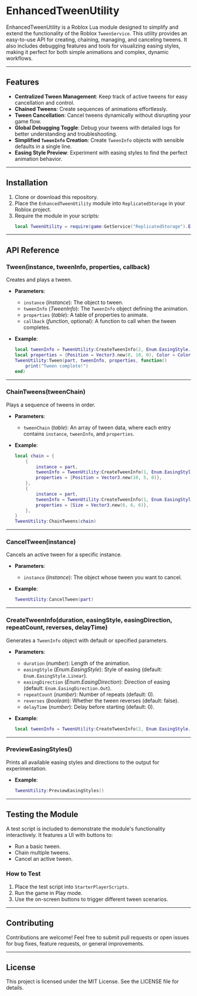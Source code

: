 # EnhancedTweenUtility

EnhancedTweenUtility is a Roblox Lua module designed to simplify and extend the functionality of the Roblox `TweenService`. This utility provides an easy-to-use API for creating, chaining, managing, and canceling tweens. It also includes debugging features and tools for visualizing easing styles, making it perfect for both simple animations and complex, dynamic workflows.

---

## Features
- **Centralized Tween Management**: Keep track of active tweens for easy cancellation and control.
- **Chained Tweens**: Create sequences of animations effortlessly.
- **Tween Cancellation**: Cancel tweens dynamically without disrupting your game flow.
- **Global Debugging Toggle**: Debug your tweens with detailed logs for better understanding and troubleshooting.
- **Simplified `TweenInfo` Creation**: Create `TweenInfo` objects with sensible defaults in a single line.
- **Easing Style Preview**: Experiment with easing styles to find the perfect animation behavior.

---

## Installation
1. Clone or download this repository.
2. Place the `EnhancedTweenUtility` module into `ReplicatedStorage` in your Roblox project.
3. Require the module in your scripts:
   ```lua
   local TweenUtility = require(game:GetService("ReplicatedStorage").EnhancedTweenUtility)
   ```

---

## API Reference

### **Tween(instance, tweenInfo, properties, callback)**
Creates and plays a tween.

- **Parameters**:
  - `instance` (*Instance*): The object to tween.
  - `tweenInfo` (*TweenInfo*): The `TweenInfo` object defining the animation.
  - `properties` (*table*): A table of properties to animate.
  - `callback` (*function*, optional): A function to call when the tween completes.

- **Example**:
  ```lua
  local tweenInfo = TweenUtility:CreateTweenInfo(2, Enum.EasingStyle.Bounce, Enum.EasingDirection.Out)
  local properties = {Position = Vector3.new(0, 10, 0), Color = Color3.fromRGB(255, 0, 0)}
  TweenUtility:Tween(part, tweenInfo, properties, function()
      print("Tween complete!")
  end)
  ```

---

### **ChainTweens(tweenChain)**
Plays a sequence of tweens in order.

- **Parameters**:
  - `tweenChain` (*table*): An array of tween data, where each entry contains `instance`, `tweenInfo`, and `properties`.

- **Example**:
  ```lua
  local chain = {
      {
          instance = part,
          tweenInfo = TweenUtility:CreateTweenInfo(1, Enum.EasingStyle.Linear),
          properties = {Position = Vector3.new(10, 5, 0)},
      },
      {
          instance = part,
          tweenInfo = TweenUtility:CreateTweenInfo(1, Enum.EasingStyle.Linear),
          properties = {Size = Vector3.new(6, 6, 6)},
      },
  }
  TweenUtility:ChainTweens(chain)
  ```

---

### **CancelTween(instance)**
Cancels an active tween for a specific instance.

- **Parameters**:
  - `instance` (*Instance*): The object whose tween you want to cancel.

- **Example**:
  ```lua
  TweenUtility:CancelTween(part)
  ```

---

### **CreateTweenInfo(duration, easingStyle, easingDirection, repeatCount, reverses, delayTime)**
Generates a `TweenInfo` object with default or specified parameters.

- **Parameters**:
  - `duration` (*number*): Length of the animation.
  - `easingStyle` (*Enum.EasingStyle*): Style of easing (default: `Enum.EasingStyle.Linear`).
  - `easingDirection` (*Enum.EasingDirection*): Direction of easing (default: `Enum.EasingDirection.Out`).
  - `repeatCount` (*number*): Number of repeats (default: 0).
  - `reverses` (*boolean*): Whether the tween reverses (default: false).
  - `delayTime` (*number*): Delay before starting (default: 0).

- **Example**:
  ```lua
  local tweenInfo = TweenUtility:CreateTweenInfo(2, Enum.EasingStyle.Quad, Enum.EasingDirection.InOut)
  ```

---

### **PreviewEasingStyles()**
Prints all available easing styles and directions to the output for experimentation.

- **Example**:
  ```lua
  TweenUtility:PreviewEasingStyles()
  ```

---

## Testing the Module
A test script is included to demonstrate the module's functionality interactively. It features a UI with buttons to:
- Run a basic tween.
- Chain multiple tweens.
- Cancel an active tween.

### **How to Test**
1. Place the test script into `StarterPlayerScripts`.
2. Run the game in Play mode.
3. Use the on-screen buttons to trigger different tween scenarios.

---

## Contributing
Contributions are welcome! Feel free to submit pull requests or open issues for bug fixes, feature requests, or general improvements.

---

## License
This project is licensed under the MIT License. See the LICENSE file for details.

